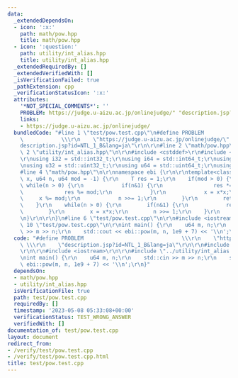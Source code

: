 ```yaml
---
data:
  _extendedDependsOn:
  - icon: ':x:'
    path: math/pow.hpp
    title: math/pow.hpp
  - icon: ':question:'
    path: utility/int_alias.hpp
    title: utility/int_alias.hpp
  _extendedRequiredBy: []
  _extendedVerifiedWith: []
  _isVerificationFailed: true
  _pathExtension: cpp
  _verificationStatusIcon: ':x:'
  attributes:
    '*NOT_SPECIAL_COMMENTS*': ''
    PROBLEM: https://judge.u-aizu.ac.jp/onlinejudge/" "description.jsp?id=NTL_1_B&lang=ja
    links:
    - https://judge.u-aizu.ac.jp/onlinejudge/
  bundledCode: "#line 1 \"test/pow.test.cpp\"\n#define PROBLEM                   \
    \            \\\r\n    \"https://judge.u-aizu.ac.jp/onlinejudge/\" \\\r\n    \"\
    description.jsp?id=NTL_1_B&lang=ja\"\r\n\r\n#line 2 \"math/pow.hpp\"\n\r\n#line\
    \ 2 \"utility/int_alias.hpp\"\n\r\n#include <cstddef>\r\n#include <cstdint>\r\n\
    \r\nusing i32 = std::int32_t;\r\nusing i64 = std::int64_t;\r\nusing u16 = std::uint16_t;\r\
    \nusing u32 = std::uint32_t;\r\nusing u64 = std::uint64_t;\r\nusing usize = std::size_t;\n\
    #line 4 \"math/pow.hpp\"\n\r\nnamespace ebi {\r\n\r\ntemplate<class T>\r\nT pow(T\
    \ x, u64 n, u64 mod = -1) {\r\n    T res = 1;\r\n    if(mod > 0) {\r\n       \
    \ while(n > 0) {\r\n            if(n&1) {\r\n                res *= x;\r\n   \
    \             res %= mod;\r\n            }\r\n            x = x*x;\r\n       \
    \     x %= mod;\r\n            n >>= 1;\r\n        }\r\n        return res;\r\n\
    \    }\r\n    while(n > 0) {\r\n        if(n&1) {\r\n            res *= x;\r\n\
    \        }\r\n        x = x*x;\r\n        n >>= 1;\r\n    }\r\n    return res;\r\
    \n}\r\n\r\n}\n#line 6 \"test/pow.test.cpp\"\n\r\n#include <iostream>\r\n\r\n#line\
    \ 10 \"test/pow.test.cpp\"\n\r\nint main() {\r\n    u64 m, n;\r\n    std::cin\
    \ >> m >> n;\r\n    std::cout << ebi::pow(m, n, 1e9 + 7) << '\\n';\r\n}\n"
  code: "#define PROBLEM                               \\\r\n    \"https://judge.u-aizu.ac.jp/onlinejudge/\"\
    \ \\\r\n    \"description.jsp?id=NTL_1_B&lang=ja\"\r\n\r\n#include \"../math/pow.hpp\"\
    \r\n\r\n#include <iostream>\r\n\r\n#include \"../utility/int_alias.hpp\"\r\n\r\
    \nint main() {\r\n    u64 m, n;\r\n    std::cin >> m >> n;\r\n    std::cout <<\
    \ ebi::pow(m, n, 1e9 + 7) << '\\n';\r\n}"
  dependsOn:
  - math/pow.hpp
  - utility/int_alias.hpp
  isVerificationFile: true
  path: test/pow.test.cpp
  requiredBy: []
  timestamp: '2023-05-08 05:33:08+00:00'
  verificationStatus: TEST_WRONG_ANSWER
  verifiedWith: []
documentation_of: test/pow.test.cpp
layout: document
redirect_from:
- /verify/test/pow.test.cpp
- /verify/test/pow.test.cpp.html
title: test/pow.test.cpp
---
```

